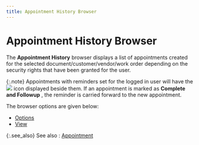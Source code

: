 ```yaml
---
title: Appointment History Browser
---
```


# Appointment History Browser


The **Appointment History** browser  displays a list of appointments created for the selected document/customer/vendor/work  order depending on the security rights that have been granted for the  user.


{:.note}
Appointments with reminders set for the logged  in user will have the ![]({{site.cm_baseurl}}/img/cm_alram.gif) icon displayed beside them. If an  appointment is marked as **Complete and 
 Followup**  , the reminder is carried forward to the new appointment.


The browser options are given below:

- [Options]({{site.cm_baseurl}}/misc/the_all_tasks_browser_options.html)
- [View]({{site.cm_baseurl}}/misc/the_all_tasks_browser_view.html)



{:.see_also}
See also
: [Appointment]({{site.cm_baseurl}}/appointments/appointment.html)
